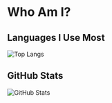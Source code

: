 # Who Am I?

## Languages I Use Most
![Top Langs](https://github-readme-stats.vercel.app/api/top-langs/?username=SehnazRefiye&layout=compact)

## GitHub Stats
![GitHub Stats](https://github-readme-stats.vercel.app/api?username=SehnazRefiye&show_icons=true)

